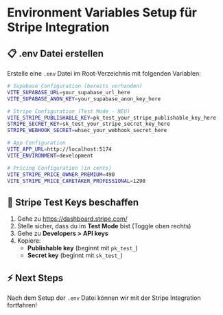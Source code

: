# Environment Variables Setup für Stripe Integration

## 📋 .env Datei erstellen

Erstelle eine `.env` Datei im Root-Verzeichnis mit folgenden Variablen:

```bash
# Supabase Configuration (bereits vorhanden)
VITE_SUPABASE_URL=your_supabase_url_here
VITE_SUPABASE_ANON_KEY=your_supabase_anon_key_here

# Stripe Configuration (Test Mode - NEU)
VITE_STRIPE_PUBLISHABLE_KEY=pk_test_your_stripe_publishable_key_here
STRIPE_SECRET_KEY=sk_test_your_stripe_secret_key_here
STRIPE_WEBHOOK_SECRET=whsec_your_webhook_secret_here

# App Configuration
VITE_APP_URL=http://localhost:5174
VITE_ENVIRONMENT=development

# Pricing Configuration (in cents)
VITE_STRIPE_PRICE_OWNER_PREMIUM=490
VITE_STRIPE_PRICE_CARETAKER_PROFESSIONAL=1290
```

## 🔑 Stripe Test Keys beschaffen

1. Gehe zu https://dashboard.stripe.com/
2. Stelle sicher, dass du im **Test Mode** bist (Toggle oben rechts)
3. Gehe zu **Developers > API keys**
4. Kopiere:
   - **Publishable key** (beginnt mit `pk_test_`)
   - **Secret key** (beginnt mit `sk_test_`)

## ⚡ Next Steps

Nach dem Setup der `.env` Datei können wir mit der Stripe Integration fortfahren! 